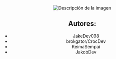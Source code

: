 <!DOCTYPE html>
<html lang="en">
<head>
    <meta charset="UTF-8">
    <meta name="viewport" content="width=device-width, initial-scale=1.0">
</head>
<body>
    <div style="text-align: center;">
        <img src="https://raw.githubusercontent.com/JakeDev098/Jakecherrys-Launcher/main/icon.ico" alt="Descripción de la imagen" align="middle">
    </div>

<div id="authors">
    <h2 style="text-align: center;">Autores:</h2>
    <ul style="text-align: center;">
        <li>JakeDev098</li>
        <li>brokgator/CrocDev</li>
        <li>KeimaSempai</li>
        <li>JakobDev</li>
    </ul>
</div>

</body>
</html>
